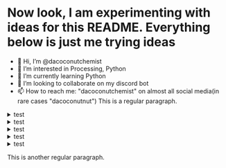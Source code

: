 # Now look, I am experimenting with ideas for this README. Everything below is just me trying ideas

- 👋 Hi, I’m @dacoconutchemist
- 👀 I’m interested in Processing, Python
- 🌱 I’m currently learning Python
- 💞️ I’m looking to collaborate on my discord bot
- 📫 How to reach me:
    "dacoconutchemist" on almost all social media(in rare cases "dacoconutnut")
This is a regular paragraph.

<details>
  <summary>test</summary>
  <img src="https://picsum.photos/100/20" />
</details>
<details>
  <summary>test</summary>
  <img src="https://picsum.photos/100/20" />
</details>
<details>
  <summary>test</summary>
  <img src="https://picsum.photos/100/20" />
</details>
<details>
  <summary>test</summary>
  <img src="https://picsum.photos/100/20" />
</details>
<details>
  <summary>test</summary>
  <img src="https://picsum.photos/100/20" />
</details>

This is another regular paragraph.
<!---
dacoconutchemist/dacoconutchemist is a ✨ special ✨ repository because its `README.md` (this file) appears on your GitHub profile.
You can click the Preview link to take a look at your changes.
--->
